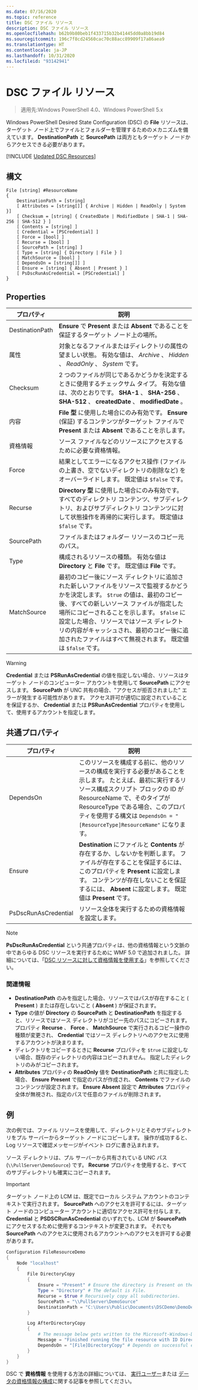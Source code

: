 ```yaml
---
ms.date: 07/16/2020
ms.topic: reference
title: DSC ファイル リソース
description: DSC ファイル リソース
ms.openlocfilehash: b62b9b80beb1f433715b32b41445dd0a8bb19d84
ms.sourcegitcommit: 196c7f8cd24560cac70c88acc89909f17a86aea9
ms.translationtype: HT
ms.contentlocale: ja-JP
ms.lasthandoff: 10/31/2020
ms.locfileid: "93142941"
---
```

# <a name="dsc-file-resource"></a>DSC ファイル リソース

> 適用先:Windows PowerShell 4.0、Windows PowerShell 5.x

Windows PowerShell Desired State Configuration (DSC) の **File** リソースは、ターゲット ノード上でファイルとフォルダーを管理するためのメカニズムを備えています。 **DestinationPath** と **SourcePath** は両方ともターゲット ノードからアクセスできる必要があります。

[!INCLUDE [Updated DSC Resources](../../../../../includes/dsc-resources.md)]

## <a name="syntax"></a>構文

```Syntax
File [string] #ResourceName
{
    DestinationPath = [string]
    [ Attributes = [string[]] { Archive | Hidden | ReadOnly | System }]
    [ Checksum = [string] { CreatedDate | ModifiedDate | SHA-1 | SHA-256 | SHA-512 } ]
    [ Contents = [string] ]
    [ Credential = [PSCredential] ]
    [ Force = [bool] ]
    [ Recurse = [bool] ]
    [ SourcePath = [string] ]
    [ Type = [string] { Directory | File } ]
    [ MatchSource = [bool] ]
    [ DependsOn = [string[]] ]
    [ Ensure = [string] { Absent | Present } ]
    [ PsDscRunAsCredential = [PSCredential] ]
}
```

## <a name="properties"></a>Properties

|プロパティ |説明 |
|---|---|
|DestinationPath |**Ensure** で **Present** または **Absent** であることを保証するターゲット ノード上の場所。 |
|属性 |対象となるファイルまたはディレクトリの属性の望ましい状態。 有効な値は、 _Archive_ 、 _Hidden_ 、 _ReadOnly_ 、 _System_ です。 |
|Checksum |2 つのファイルが同じであるかどうかを決定するときに使用するチェックサム タイプ。 有効な値は、次のとおりです。 **SHA-1** 、 **SHA-256** 、 **SHA-512** 、 **createdDate** 、 **modifiedDate** 。 |
|内容 |**File** **型** に使用した場合にのみ有効です。 **Ensure** (保証) するコンテンツがターゲット ファイルで **Present** または **Absent** であることを示します。 |
|資格情報 |ソース ファイルなどのリソースにアクセスするために必要な資格情報。 |
|Force |結果としてエラーになるアクセス操作 (ファイルの上書き、空でないディレクトリの削除など) をオーバーライドします。 既定値は `$false` です。 |
|Recurse |**Directory** **型** に使用した場合にのみ有効です。 すべてのディレクトリ コンテンツ、サブディレクトリ、およびサブディレクトリ コンテンツに対して状態操作を再帰的に実行します。 既定値は `$false` です。 |
|SourcePath |ファイルまたはフォルダー リソースのコピー元のパス。 |
|Type |構成されるリソースの種類。 有効な値は **Directory** と **File** です。 既定値は **File** です。 |
|MatchSource |最初のコピー後にソース ディレクトリに追加された新しいファイルをリソースで監視するかどうかを決定します。 `$true` の値は、最初のコピー後、すべての新しいソース ファイルが指定した場所にコピーされることを示します。 `$false` に設定した場合、リソースではソース ディレクトリの内容がキャッシュされ、最初のコピー後に追加されたファイルはすべて無視されます。 既定値は `$false` です。 |

> [!WARNING]
> **Credential** または **PSRunAsCredential** の値を指定しない場合、リソースはターゲット ノードのコンピューター アカウントを使用して **SourcePath** にアクセスします。 **SourcePath** が UNC 共有の場合、"アクセスが拒否されました" エラーが発生する可能性があります。 アクセス許可が適切に設定されていることを保証するか、 **Credential** または **PSRunAsCredential** プロパティを使用して、使用するアカウントを指定します。

## <a name="common-properties"></a>共通プロパティ

|プロパティ |説明 |
|---|---|
|DependsOn |このリソースを構成する前に、他のリソースの構成を実行する必要があることを示します。 たとえば、最初に実行するリソース構成スクリプト ブロックの ID が ResourceName で、そのタイプが ResourceType である場合、このプロパティを使用する構文は `DependsOn = "[ResourceType]ResourceName"` になります。 |
|Ensure |**Destination** にファイルと **Contents** が存在するか、しないかを判断します。 ファイルが存在することを保証するには、このプロパティを **Present** に設定します。 コンテンツが存在しないことを保証するには、 **Absent** に設定します。 既定値は **Present** です。 |
|PsDscRunAsCredential |リソース全体を実行するための資格情報を設定します。 |

> [!NOTE]
> **PsDscRunAsCredential** という共通プロパティは、他の資格情報という文脈の中であらゆる DSC リソースを実行するために WMF 5.0 で追加されました。 詳細については、「[DSC リソースに対して資格情報を使用する](../../../configurations/runasuser.md)」を参照してください。

### <a name="additional-information"></a>関連情報

- **DestinationPath** のみを指定した場合、リソースではパスが存在すること ( **Present** ) または存在しないこと ( **Absent** ) が保証されます。
- **Type** の値が **Directory** の **SourcePath** と **DestinationPath** を指定すると、リソースではソース ディレクトリがコピー先のパスにコピーされます。 プロパティ **Recurse** 、 **Force** 、 **MatchSource** で実行されるコピー操作の種類が変更され、 **Credential** ではソース ディレクトリへのアクセスに使用するアカウントが決まります。
- ディレクトリをコピーするときに **Recurse** プロパティを `$true` に設定しない場合、既存のディレクトリの内容はコピーされません。 指定したディレクトリのみがコピーされます。
- **Attributes** プロパティの **ReadOnly** 値を **DestinationPath** と共に指定した場合、 **Ensure** **Present** で指定のパスが作成され、 **Contents** でファイルのコンテンツが設定されます。 **Ensure** **Absent** 設定で **Attributes** プロパティ全体が無視され、指定のパスで任意のファイルが削除されます。

## <a name="example"></a>例

次の例では、ファイル リソースを使用して、ディレクトリとそのサブディレクトリをプル サーバーからターゲット ノードにコピーします。 操作が成功すると、Log リソースで確認メッセージがイベント ログに書き込まれます。

ソース ディレクトリは、プル サーバーから共有されている UNC パス (`\\PullServer\DemoSource`) です。 **Recurse** プロパティを使用すると、すべてのサブディレクトリも確実にコピーされます。

> [!IMPORTANT]
> ターゲット ノード上の LCM は、既定でローカル システム アカウントのコンテキストで実行されます。 **SourcePath** へのアクセスを許可するには、ターゲット ノードのコンピューター アカウントに適切なアクセス許可を付与します。 **Credential** と **PSDSCRunAsCredential** のいずれでも、LCM が **SourcePath** にアクセスするために使用するコンテキストが変更されます。 それでも **SourcePath** へのアクセスに使用されるアカウントへのアクセスを許可する必要があります。

```powershell
Configuration FileResourceDemo
{
    Node "localhost"
    {
        File DirectoryCopy
        {
            Ensure = "Present" # Ensure the directory is Present on the target node.
            Type = "Directory" # The default is File.
            Recurse = $true # Recursively copy all subdirectories.
            SourcePath = "\\PullServer\DemoSource"
            DestinationPath = "C:\Users\Public\Documents\DSCDemo\DemoDestination"
        }

        Log AfterDirectoryCopy
        {
            # The message below gets written to the Microsoft-Windows-Desired State Configuration/Analytic log
            Message = "Finished running the file resource with ID DirectoryCopy"
            DependsOn = "[File]DirectoryCopy" # Depends on successful execution of the File resource.
        }
    }
}
```

DSC で **資格情報** を使用する方法の詳細については、 [実行ユーザー](../../../configurations/runAsUser.md)または [データの資格情報の構成](../../../configurations/configDataCredentials.md)に関する記事を参照してください。

